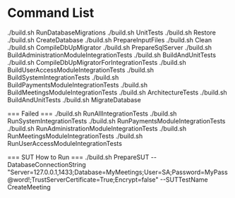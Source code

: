 # Command List

./build.sh RunDatabaseMigrations
./build.sh UnitTests
./build.sh Restore
./build.sh CreateDatabase
./build.sh PrepareInputFiles
./build.sh Clean
./build.sh CompileDbUpMigrator
./build.sh PrepareSqlServer
./build.sh BuildAdministrationModuleIntegrationTests
./build.sh BuildAndUnitTests
./build.sh CompileDbUpMigratorForIntegrationTests
./build.sh BuildUserAccessModuleIntegrationTests
./build.sh BuildSystemIntegrationTests
./build.sh BuildPaymentsModuleIntegrationTests
./build.sh BuildMeetingsModuleIntegrationTests
./build.sh ArchitectureTests
./build.sh BuildAndUnitTests
./build.sh MigrateDatabase

=== Failed ===
./build.sh RunAllIntegrationTests
./build.sh RunSystemIntegrationTests
./build.sh RunPaymentsModuleIntegrationTests
./build.sh RunAdministrationModuleIntegrationTests
./build.sh RunMeetingsModuleIntegrationTests
./build.sh RunUserAccessModuleIntegrationTests


=== SUT How to Run ===
./build.sh PrepareSUT --DatabaseConnectionString "Server=127.0.0.1,1433;Database=MyMeetings;User=SA;Password=MyPass@word!;TrustServerCertificate=True;Encrypt=false" --SUTTestName CreateMeeting

